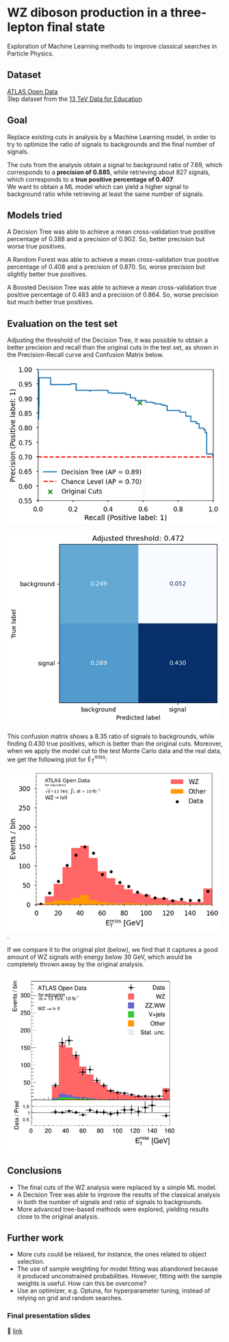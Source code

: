 # WZ diboson production in a three-lepton final state
Exploration of Machine Learning methods to improve classical searches in Particle Physics.

## Dataset
[ATLAS Open Data](https://opendata.atlas.cern/)  
3lep dataset from the [13 TeV Data for Education](https://opendata.atlas.cern/docs/documentation/overview_data/data_education_2020)

## Goal
Replace existing cuts in analysis by a Machine Learning model, in order to try to optimize the ratio of signals to backgrounds and the final number of signals.

The cuts from the analysis obtain a signal to background ratio of 7.69, which corresponds to a **precision of 0.885**, while retrieving about 827 signals, which corresponds to a **true positive percentage of 0.407**.  
We want to obtain a ML model which can yield a higher signal to background ratio while retrieving at least the same number of signals.

## Models tried

A Decision Tree was able to achieve a mean cross-validation true positive percentage of 0.388 and a precision of 0.902. So, better precision but worse true positives.

A Random Forest was able to achieve a mean cross-validation true positive percentage of 0.408 and a precision of 0.870. So, worse precision but slightly better true positives.

A Boosted Decision Tree was able to achieve a mean cross-validation true positive percentage of 0.483 and a precision of 0.864. So, worse precision but much better true positives.

## Evaluation on the test set

Adjusting the threshold of the Decision Tree, it was possible to obtain a better precision and recall than the original cuts in the test set, as shown in the Precision-Recall curve and Confusion Matrix below.

<img src="./figs/dt_prec_rec_curve.png" width=500 alt="Precision-Recall Curve">

![Confusion Matrix](./figs/dt_confusion_matrix.png)

This confusion matrix shows a 8.35 ratio of signals to backgrounds, while finding 0.430 true positives, which is better than the original cuts.
Moreover, when we apply the model cut to the test Monte Carlo data and the real data, we get the following plot for $\mathrm{E}_\mathrm{T}^\mathrm{miss}$:

<img src="./figs/ml_etmiss_hist.png" width=500 alt="Plot of missing transverse energy using the cuts from the Decision Tree">.

If we compare it to the original plot (below), we find that it captures a good amount of WZ signals with energy below 30 GeV, which would be completely thrown away by the original analysis.

<img src="./original_hists/hist_etmiss.png" width=400 alt="Original plot of transverse energy">

## Conclusions
- The final cuts of the WZ analysis were replaced by a simple ML model.
- A Decision Tree was able to improve the results of the classical analysis in both the number of signals and ratio of signals to backgrounds.
- More advanced tree-based methods were explored, yielding results close to the original analysis.

## Further work
- More cuts could be relaxed, for instance, the ones related to object selection.
- The use of sample weighting for model fitting was abandoned because it produced unconstrained probabilities. However, fitting with the sample weights is useful. How can this be overcome?
- Use an optimizer, e.g. Optuna, for hyperparameter tuning, instead of relying on grid and random searches.

### Final presentation slides
:link: [link](DAPP_Presentation.pdf)